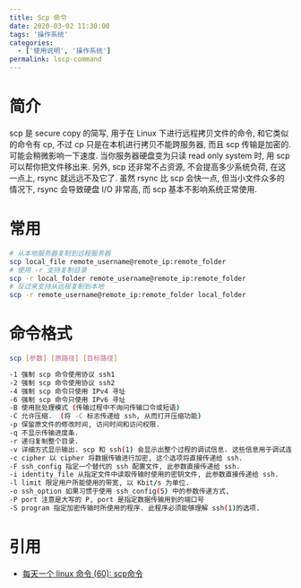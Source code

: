 ```yaml
---
title: Scp 命令
date: 2020-03-02 11:30:00
tags: '操作系统'
categories:
  - ['使用说明', '操作系统']
permalink: lscp-command
---
```


# 简介

scp 是 secure copy 的简写, 用于在 Linux 下进行远程拷贝文件的命令, 和它类似的命令有 cp, 不过 cp 只是在本机进行拷贝不能跨服务器, 而且 scp 传输是加密的. 可能会稍微影响一下速度. 当你服务器硬盘变为只读 read only system 时, 用 scp 可以帮你把文件移出来. 另外, scp 还非常不占资源, 不会提高多少系统负荷, 在这一点上, rsync 就远远不及它了. 虽然 rsync 比 scp 会快一点, 但当小文件众多的情况下, rsync 会导致硬盘 I/O 非常高, 而 scp 基本不影响系统正常使用.

# 常用

```sh
# 从本地服务器复制到远程服务器
scp local_file remote_username@remote_ip:remote_folder
# 使用 -r 支持复制目录
scp -r local_folder remote_username@remote_ip:remote_folder
# 反过来支持从远程复制到本地
scp -r remote_username@remote_ip:remote_folder local_folder
```

<!-- more -->

# 命令格式

```sh
scp [参数] [原路径] [目标路径]

-1 强制 scp 命令使用协议 ssh1
-2 强制 scp 命令使用协议 ssh2
-4 强制 scp 命令只使用 IPv4 寻址
-6 强制 scp 命令只使用 IPv6 寻址
-B 使用批处理模式 (传输过程中不询问传输口令或短语)
-C 允许压缩.  (将 -C 标志传递给 ssh, 从而打开压缩功能)
-p 保留原文件的修改时间, 访问时间和访问权限.
-q 不显示传输进度条.
-r 递归复制整个目录.
-v 详细方式显示输出. scp 和 ssh(1) 会显示出整个过程的调试信息. 这些信息用于调试连接, 验证和配置问题.
-c cipher 以 cipher 将数据传输进行加密, 这个选项将直接传递给 ssh.
-F ssh_config 指定一个替代的 ssh 配置文件, 此参数直接传递给 ssh.
-i identity_file 从指定文件中读取传输时使用的密钥文件, 此参数直接传递给 ssh.
-l limit 限定用户所能使用的带宽, 以 Kbit/s 为单位.
-o ssh_option 如果习惯于使用 ssh_config(5) 中的参数传递方式,
-P port 注意是大写的 P, port 是指定数据传输用到的端口号
-S program 指定加密传输时所使用的程序. 此程序必须能够理解 ssh(1)的选项.
```

# 引用

- [每天一个 linux 命令 (60): scp命令](https://www.cnblogs.com/peida/archive/2013/03/15/2960802.HTML)